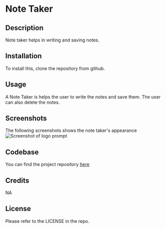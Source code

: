 # Note Taker

## Description

Note taker helps in writing and saving notes.

## Installation

To install this, clone the repository from github.

## Usage

A Note Taker is helps the user to write the notes and save them. The user can also delete the notes.

## Screenshots

The following screenshots shows the note taker's appearance
![Screenshot of logo prompt](./assets/note-taker.png)

## Codebase

You can find the project repository [here](https://github.com/shreyareddy6/note-taker.git)

## Credits

NA

## License

Please refer to the LICENSE in the repo.
